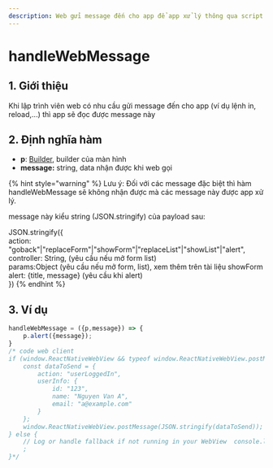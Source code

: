```yaml
---
description: Web gửi message đến cho app để app xử lý thông qua script
---
```


# handleWebMessage

## 1. Giới thiệu

Khi lập trình viên web có nhu cầu gửi message đến cho app (ví dụ lệnh in, reload,...) thì app sẽ đọc được message này

## 2. Định nghĩa hàm

* **p**: [Builder](../class/builder.md), builder của màn hình
* **message:**  string, data nhận được khi web gọi

{% hint style="warning" %}
Lưu ý: Đối với các message đặc biệt thì hàm handleWebMessage sẽ không nhận được mà các message này được app xử lý.&#x20;

message này kiểu string (JSON.stringify) của payload sau:

JSON.stringify({\
action: "goback"|"replaceForm"|"showForm"|"replaceList"|"showList"|"alert",\
controller: String, (yêu cầu nếu mở form list)\
params:Object (yêu cầu nếu mở form, list), xem thêm trên tài liệu showForm\
alert: {title, message} (yêu cầu khi alert)\
})
{% endhint %}

## 3. Ví dụ

```javascript
handleWebMessage = ({p,message}) => {
    p.alert({message});
}
/* code web client
if (window.ReactNativeWebView && typeof window.ReactNativeWebView.postMessage === 'function') {
    const dataToSend = {
        action: "userLoggedIn",
        userInfo: {
            id: "123",
            name: "Nguyen Van A",
            email: "a@example.com"
        }
    };
    window.ReactNativeWebView.postMessage(JSON.stringify(dataToSend));
} else {
    // Log or handle fallback if not running in your WebView  console.log("Not in React Native WebView or postMessage not available.")
    ;
}*/
```

